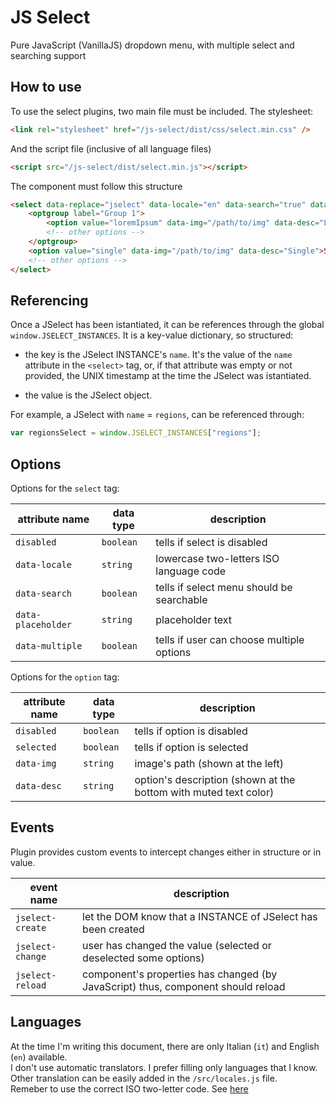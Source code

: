# JS Select 

Pure JavaScript (VanillaJS) dropdown menu, with multiple select and searching support

## How to use
To use the select plugins, two main file must be included.
The stylesheet:
```html
<link rel="stylesheet" href="/js-select/dist/css/select.min.css" />
```
And the script file (inclusive of all language files)
```html
<script src="/js-select/dist/select.min.js"></script>
```
The component must follow this structure
```html
<select data-replace="jselect" data-locale="en" data-search="true" data-multiple="false" data-placeholder="Choose">
    <optgroup label="Group 1">
        <option value="loremIpsum" data-img="/path/to/img" data-desc="Lorem ipsum">Lorem ipsum</option>
        <!-- other options -->
    </optgroup>
    <option value="single" data-img="/path/to/img" data-desc="Single">Single</option>
    <!-- other options -->
</select>
```

## Referencing
Once a JSelect has been istantiated, it can be references through the global `window.JSELECT_INSTANCES`.
It is a key-value dictionary, so structured:

* the key is the JSelect INSTANCE's `name`. It's the value of the `name` attribute in the `<select>` tag, or, if that attribute was empty or not provided, the UNIX timestamp at the time the JSelect was istantiated.

* the value is the JSelect object.

For example, a JSelect with `name` = `regions`, can be referenced through:

```javascript
var regionsSelect = window.JSELECT_INSTANCES["regions"];
```

## Options
Options for the `select` tag:

| attribute name | data type | description |
| -------------- | ----------| ----------- |
| `disabled` | `boolean` | tells if select is disabled |
| `data-locale` | `string` | lowercase two-letters ISO language code |
| `data-search` | `boolean` | tells if select menu should be searchable |
| `data-placeholder` | `string` | placeholder text |
| `data-multiple` | `boolean` | tells if user can choose multiple options |

Options for the `option` tag:

| attribute name | data type | description |
| -------------- | --------- | ----------- |
| `disabled` | `boolean` | tells if option is disabled |
| `selected` | `boolean` | tells if option is selected |
| `data-img` | `string` | image's path (shown at the left) |
| `data-desc` | `string` | option's description (shown at the bottom with muted text color)

## Events
Plugin provides custom events to intercept changes either in structure or in value.

| event name | description |
| ---------- | ---------------- |
| `jselect-create` | let the DOM know that a INSTANCE of JSelect has been created |
| `jselect-change` | user has changed the value (selected or deselected some options) |
| `jselect-reload` | component's properties has changed (by JavaScript) thus, component should reload |

## Languages
At the time I'm writing this document, there are only Italian (`it`) and English (`en`) available.<br/>
I don't use automatic translators. I prefer filling only languages that I know.<br/>
Other translation can be easily added in the `/src/locales.js` file.<br/>
Remeber to use the correct ISO two-letter code. See <a href="https://www.loc.gov/standards/iso639-2/php/code_list.php">here</a>
